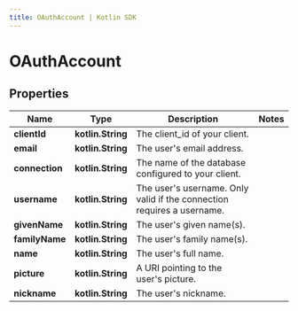 ```yaml
---
title: OAuthAccount | Kotlin SDK
---
```




# OAuthAccount

## Properties
Name | Type | Description | Notes
------------ | ------------- | ------------- | -------------
**clientId** | **kotlin.String** | The client_id of your client. | 
**email** | **kotlin.String** | The user&#39;s email address. | 
**connection** | **kotlin.String** | The name of the database configured to your client. | 
**username** | **kotlin.String** | The user&#39;s username. Only valid if the connection requires a username. | 
**givenName** | **kotlin.String** | The user&#39;s given name(s). | 
**familyName** | **kotlin.String** | The user&#39;s family name(s). | 
**name** | **kotlin.String** | The user&#39;s full name. | 
**picture** | **kotlin.String** | A URI pointing to the user&#39;s picture. | 
**nickname** | **kotlin.String** | The user&#39;s nickname. | 




